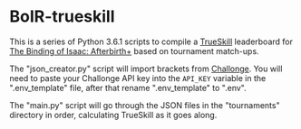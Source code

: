 # BoIR-trueskill

This is a series of Python 3.6.1 scripts to compile a [TrueSkill](http://trueskill.org/) leaderboard for [The Binding of Isaac: Afterbirth+](http://store.steampowered.com/app/250900/The_Binding_of_Isaac_Rebirth/) based on tournament match-ups.

The "json_creator.py" script will import brackets from [Challonge](http://challonge.com/). You will need to paste your Challonge API key into the `API_KEY` variable in the ".env_template" file, after that rename ".env_template" to ".env".

The "main.py" script will go through the JSON files in the "tournaments" directory in order, calculating TrueSkill as it goes along.
